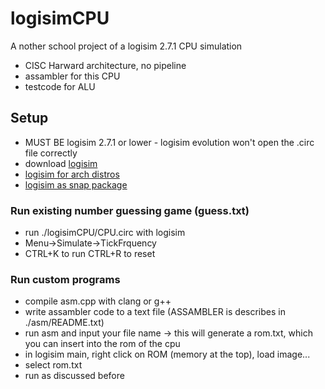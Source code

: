 # logisimCPU

A nother school project of a logisim 2.7.1 CPU simulation
- CISC Harward architecture, no pipeline
- assambler for this CPU
- testcode for ALU

## Setup
- MUST BE logisim 2.7.1 or lower - logisim evolution won't open the .circ file correctly
- download [logisim](http://www.cburch.com/logisim/download.html)
- [logisim for arch distros](https://aur.archlinux.org/packages/logisim)
- [logisim as snap package](https://snapcraft.io/logisim-snapcraft)
### Run existing number guessing game (guess.txt)
- run ./logisimCPU/CPU.circ with logisim
- Menu->Simulate->TickFrquency
- CTRL+K to run CTRL+R to reset
### Run custom programs
- compile asm.cpp with clang or g++
- write assambler code to a text file (ASSAMBLER is describes in ./asm/README.txt)
- run asm and input your file name -> this will generate a rom.txt, which you can insert into the rom of the cpu
- in logisim main, right click on ROM (memory at the top), load image...
- select rom.txt
- run as discussed before
